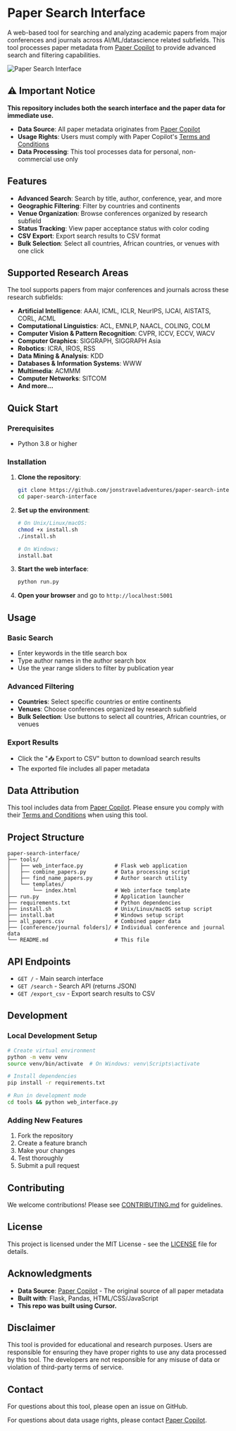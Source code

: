 # Paper Search Interface

A web-based tool for searching and analyzing academic papers from major conferences and journals across AI/ML/datascience related subfields. This tool processes paper metadata from [Paper Copilot](https://papercopilot.com) to provide advanced search and filtering capabilities.

![Paper Search Interface](tools/img/interface_screenshot_v2.png)

## ⚠️ Important Notice

**This repository includes both the search interface and the paper data for immediate use.**

- **Data Source**: All paper metadata originates from [Paper Copilot](https://papercopilot.com)
- **Usage Rights**: Users must comply with Paper Copilot's [Terms and Conditions](https://papercopilot.com/policy/terms-and-conditions/)
- **Data Processing**: This tool processes data for personal, non-commercial use only

## Features

- **Advanced Search**: Search by title, author, conference, year, and more
- **Geographic Filtering**: Filter by countries and continents
- **Venue Organization**: Browse conferences organized by research subfield
- **Status Tracking**: View paper acceptance status with color coding
- **CSV Export**: Export search results to CSV format
- **Bulk Selection**: Select all countries, African countries, or venues with one click

## Supported Research Areas

The tool supports papers from major conferences and journals across these research subfields:

- **Artificial Intelligence**: AAAI, ICML, ICLR, NeurIPS, IJCAI, AISTATS, CORL, ACML
- **Computational Linguistics**: ACL, EMNLP, NAACL, COLING, COLM
- **Computer Vision & Pattern Recognition**: CVPR, ICCV, ECCV, WACV
- **Computer Graphics**: SIGGRAPH, SIGGRAPH Asia
- **Robotics**: ICRA, IROS, RSS
- **Data Mining & Analysis**: KDD
- **Databases & Information Systems**: WWW
- **Multimedia**: ACMMM
- **Computer Networks**: SITCOM
- **And more...**

## Quick Start

### Prerequisites
- Python 3.8 or higher

### Installation

1. **Clone the repository**:
   ```bash
   git clone https://github.com/jonstraveladventures/paper-search-interface.git
   cd paper-search-interface
   ```

2. **Set up the environment**:
   ```bash
   # On Unix/Linux/macOS:
   chmod +x install.sh
   ./install.sh
   
   # On Windows:
   install.bat
   ```

3. **Start the web interface**:
   ```bash
   python run.py
   ```

4. **Open your browser** and go to `http://localhost:5001`

## Usage

### Basic Search
- Enter keywords in the title search box
- Type author names in the author search box
- Use the year range sliders to filter by publication year

### Advanced Filtering
- **Countries**: Select specific countries or entire continents
- **Venues**: Choose conferences organized by research subfield
- **Bulk Selection**: Use buttons to select all countries, African countries, or venues

### Export Results
- Click the "📥 Export to CSV" button to download search results
- The exported file includes all paper metadata

## Data Attribution

This tool includes data from [Paper Copilot](https://papercopilot.com). Please ensure you comply with their [Terms and Conditions](https://papercopilot.com/policy/terms-and-conditions/) when using this tool.

## Project Structure

```
paper-search-interface/
├── tools/
│   ├── web_interface.py          # Flask web application
│   ├── combine_papers.py         # Data processing script
│   ├── find_name_papers.py       # Author search utility
│   └── templates/
│       └── index.html            # Web interface template
├── run.py                        # Application launcher
├── requirements.txt              # Python dependencies
├── install.sh                    # Unix/Linux/macOS setup script
├── install.bat                   # Windows setup script
├── all_papers.csv                # Combined paper data
├── [conference/journal folders]/ # Individual conference and journal data
└── README.md                     # This file
```

## API Endpoints

- `GET /` - Main search interface
- `GET /search` - Search API (returns JSON)
- `GET /export_csv` - Export search results to CSV

## Development

### Local Development Setup
```bash
# Create virtual environment
python -m venv venv
source venv/bin/activate  # On Windows: venv\Scripts\activate

# Install dependencies
pip install -r requirements.txt

# Run in development mode
cd tools && python web_interface.py
```

### Adding New Features
1. Fork the repository
2. Create a feature branch
3. Make your changes
4. Test thoroughly
5. Submit a pull request

## Contributing

We welcome contributions! Please see [CONTRIBUTING.md](CONTRIBUTING.md) for guidelines.

## License

This project is licensed under the MIT License - see the [LICENSE](LICENSE) file for details.

## Acknowledgments

- **Data Source**: [Paper Copilot](https://papercopilot.com) - The original source of all paper metadata
- **Built with**: Flask, Pandas, HTML/CSS/JavaScript
- **This repo was built using Cursor.**

## Disclaimer

This tool is provided for educational and research purposes. Users are responsible for ensuring they have proper rights to use any data processed by this tool. The developers are not responsible for any misuse of data or violation of third-party terms of service.

## Contact

For questions about this tool, please open an issue on GitHub.

For questions about data usage rights, please contact [Paper Copilot](https://papercopilot.com).

